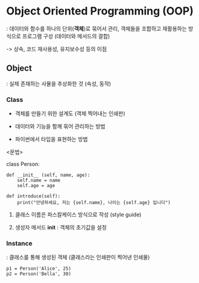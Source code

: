 # Object Oriented Programming (OOP)

: 데이터와 함수를 하나의 단위(**객체**)로 묶어서 관리, 객체들을 조합하고 재활용하는 방식으로 프로그램 구성 (데이터와 메서드의 결합)

-> 상속, 코드 재사용성, 유지보수성 등의 이점

## Object
: 실제 존재하는 사물을 추상화한 것 (속성, 동작)

### Class

- 객체를 만들기 위한 설계도 (객체 찍어내는 인쇄판)

- 데이터와 기능을 함께 묶어 관리하는 방법

- 파이썬에서 타입을 표현하는 방법

<문법>

class Person:

    def __init__ (self, name, age):
        self.name = name
        self.age = age

    def introduce(self):
        print("안녕하세요, 저는 {self.name}, 나이는 {self.age} 입니다")

1. 클래스 이름은 파스칼케이스 방식으로 작성 (style guide)


2. 생성자 메서드 __init__ : 객체의 초기값을 설정


### Instance

: 클래스를 통해 생성된 객체 (클래스라는 인쇄판이 찍어낸 인쇄물)

    p1 = Person('Alice', 25)
    p2 = Person('Bella', 30)

